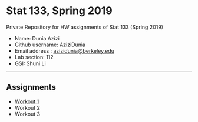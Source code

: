 # Stat 133, Spring 2019

Private Repository for HW assignments of Stat 133 (Spring 2019)

- Name: Dunia Azizi
- Github username: AziziDunia
- Email address : azizidunia@berkeley.edu
- Lab section: 112
- GSI: Shuni Li

-----

## Assignments

- [Workout 1](Workout01)
- Workout 2
- Workout 3


